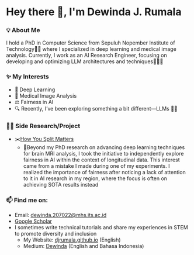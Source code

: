 
<h1 align="left">Hey there 👋, I'm Dewinda J. Rumala</a></h1>

<!-- <h3 align="center"> 👩‍🎓 PhD Candidate in Computer Science</h3> -->

### 💡 About Me
I hold a PhD in Computer Science from Sepuluh Nopember Institute of Technology👩‍🎓 where I specialized in deep learning and medical image analysis. Currently, I work as an AI Research Engineer, focusing on developing and optimizing LLM architectures and techniques👩🏻‍💻

### ✨ My Interests
- 🧮 Deep Learning
- 🧠 Medical Image Analysis
- ⚖️ Fairness in AI
- 🔍 Recently, I’ve been exploring something a bit different—LLMs 📖🤖

### 🕵️‍♀️ Side Research/Project
- ✂️<a href="https://djrumala.github.io/publications/how-you-split-matters" target="blank">How You Split Matters</a>
  - 🔮Beyond my PhD research on advancing deep learning techniques for brain MRI analysis, I took the initiative to independently explore fairness in AI within the context of longitudinal data. This interest came from a mistake I made during one of my experiments. I realized the importance of fairness after noticing a lack of attention to it in AI research in my region, where the focus is often on achieving SOTA results instead

  

### 📫 Find me on:
- Email: dewinda.207022@mhs.its.ac.id
- <a href="https://scholar.google.com/citations?user=sjCrkSgAAAAJ&hl=en" target="blank">Google Scholar</a>
- I sometimes write technical tutorials and share my experiences in STEM to promote diversity and inclusion
  - My Website: <a href="https://djrumala.github.io" target="blank">djrumala.github.io</a> (English)
  - Medium: <a href="https://medium.com/@djrumala" target="blank">Dewinda</a> (English and Bahasa Indonesia)


<!--
**djrumala/djrumala** is a ✨ _special_ ✨ repository because its `README.md` (this file) appears on your GitHub profile.

Here are some ideas to get you started:

- 🔭 I’m currently working on ...
- 🌱 I’m currently learning ...
- 👯 I’m looking to collaborate on ...
- 🤔 I’m looking for help with ...
- 💬 Ask me about ...
- 📫 How to reach me: ...
- 😄 Pronouns: ...
- ⚡ Fun fact: ...
-->
